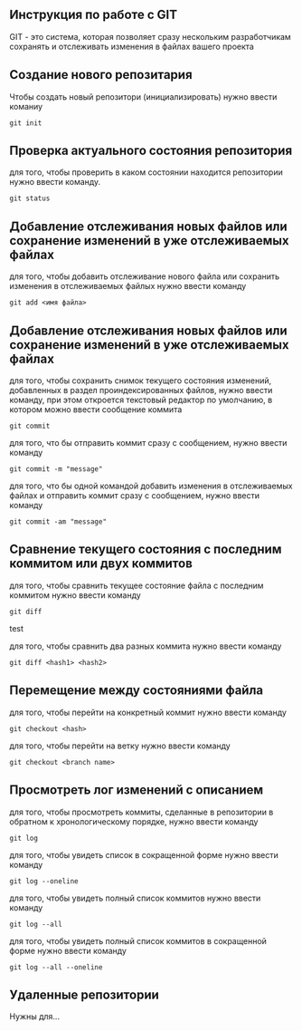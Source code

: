 ## Инструкция по работе с GIT

GIT - это система, которая позволяет сразу нескольким разработчикам сохранять и отслеживать изменения в файлах вашего проекта

## Создание нового репозитария

Чтобы создать новый репозитори (инициализировать) нужно ввести команиу

    git init

## Проверка актуального состояния репозитория

для того, чтобы проверить в каком состоянии находится репозитории нужно ввести команду.

    git status

## Добавление отслеживания новых файлов или сохранение изменений в уже отслеживаемых файлах

для того, чтобы добавить отслеживание нового файла или сохранить изменения в отслеживаемых файлых нужно ввести команду

    git add <имя файла>

## Добавление отслеживания новых файлов или сохранение изменений в уже отслеживаемых файлах

для того, чтобы сохранить снимок текущего состояния изменений, добавленных в раздел проиндексированных файлов, нужно ввести команду, при этом откроется текстовый редактор по умолчанию, в котором можно ввести сообщение коммита 

    git commit

для того, что бы отправить коммит сразу с сообщением, нужно ввести команду

    git commit -m "message"

для того, что бы одной командой добавить изменения в отслеживаемых файлах и отправить коммит сразу с сообщением, нужно ввести команду

    git commit -am "message"

## Сравнение текущего состояния с последним коммитом или двух коммитов

для того, чтобы сравнить текущее состояние файла с последним коммитом нужно ввести команду 

    git diff
test

для того, чтобы сравнить два разных коммита нужно ввести команду

    git diff <hash1> <hash2>

## Перемещение между состояниями файла

для того, чтобы перейти на конкретный коммит нужно ввести команду 

    git checkout <hash>

для того, чтобы перейти на ветку нужно ввести команду 

    git checkout <branch name>

## Просмотреть лог изменений с описанием

для того, чтобы  просмотреть коммиты, сделанные в репозитории в обратном к хронологическому порядке, нужно ввести команду 

    git log 

для того, чтобы увидеть список в сокращенной форме нужно ввести команду

    git log --oneline 

для того, чтобы увидеть полный список коммитов нужно ввести команду

    git log --all 

для того, чтобы увидеть полный список коммитов в сокращенной форме нужно ввести команду
    
    git log --all --oneline
    
## Удаленные репозитории

Нужны для...
